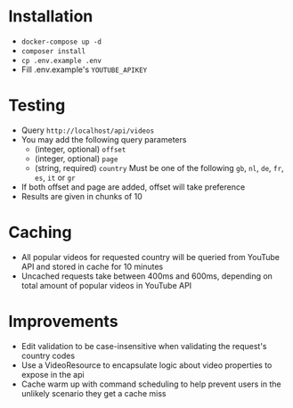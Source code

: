 # Installation
- `docker-compose up -d`
- `composer install`
- `cp .env.example .env`
- Fill .env.example's `YOUTUBE_APIKEY`

# Testing
- Query `http://localhost/api/videos`
- You may add the following query parameters
  - (integer, optional) `offset`
  - (integer, optional) `page`
  - (string, required) `country` Must be one of the following `gb`, `nl`, `de`, `fr`, `es`, `it` or `gr`
- If both offset and page are added, offset will take preference
- Results are given in chunks of 10

# Caching
- All popular videos for requested country will be queried from YouTube API and stored in cache for 10 minutes
- Uncached requests take between 400ms and 600ms, depending on total amount of popular videos in YouTube API


# Improvements
- Edit validation to be case-insensitive when validating the request's country codes
- Use a VideoResource to encapsulate logic about video properties to expose in the api
- Cache warm up with command scheduling to help prevent users in the unlikely scenario they get a cache miss
